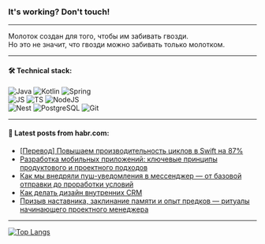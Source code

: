 ### It's working? Don't touch!

---
Молоток создан для того, чтобы им забивать гвозди. <br>
Но это не значит, что гвозди можно забивать только молотком.

---

#### 🛠️ Technical stack:

![Java](https://img.shields.io/badge/Java-informational?logo=Oracle&style=flat&logoColor=white&color=FF4500)
![Kotlin](https://img.shields.io/badge/Kotlin-informational?logo=Kotlin&style=flat&logoColor=white&color=774D97)
![Spring](https://img.shields.io/badge/SpringBoot-informational?logo=SpringBoot&style=flat&logoColor=white&color=6DB33F) <br>
![JS](https://img.shields.io/badge/JS-informational?logo=javaScript&style=flat&logoColor=black&color=F7Df1E)
![TS](https://img.shields.io/badge/TypeScript-informational?logo=typeScript&style=flat&logoColor=black&color=0667A8)
![NodeJS](https://img.shields.io/badge/NodeJS-informational?logo=node.js&style=flat&logoColor=white&color=70A760) <br>
![Nest](https://img.shields.io/badge/NestJS-informational?logo=NestJS&style=flat&logoColor=white&color=E0234E)
![PostgreSQL](https://img.shields.io/badge/PostgreSQL-informational?logo=PostgreSQL&style=flat&logoColor=white&color=DAA520)
![Git](https://img.shields.io/badge/Git-informational?logo=git&style=flat&logoColor=white&color=778899)

___

#### 💬 Latest posts from habr.com:

<!-- BLOG-POST-LIST:START -->
- [[Перевод] Повышаем производительность циклов в Swift на 87%](https://habr.com/ru/companies/otus/articles/752222/?utm_source=habrahabr&utm_medium=rss&utm_campaign=752222)
- [Разработка мобильных приложений: ключевые принципы продуктового и проектного подходов](https://habr.com/ru/companies/cleverpumpkin/articles/752208/?utm_source=habrahabr&utm_medium=rss&utm_campaign=752208)
- [Как мы внедряли пуш-уведомления в мессенджер — от базовой отправки до проработки условий](https://habr.com/ru/companies/webinargroup/articles/752198/?utm_source=habrahabr&utm_medium=rss&utm_campaign=752198)
- [Как делать дизайн внутренних CRM](https://habr.com/ru/companies/domclick/articles/751782/?utm_source=habrahabr&utm_medium=rss&utm_campaign=751782)
- [Призыв наставника, заклинание памяти и опыт предков — ритуалы начинающего проектного менеджера](https://habr.com/ru/articles/748954/?utm_source=habrahabr&utm_medium=rss&utm_campaign=748954)
<!-- BLOG-POST-LIST:END -->

---
[![Top Langs](https://github-readme-stats-git-master-advtsetting-gmailcom.vercel.app/api/top-langs/?username=zloylis&langs_count=10&hide_title=false&title_color=e6edf3&size_weight=0.5&count_weight=0.5&layout=compact&hide_border=true&theme=dracula)](https://github.com/zloylis)

<!-- ![GitHub stats](https://github-readme-stats-git-master-advtsetting-gmailcom.vercel.app/api?username=zloylis&show_icons=true&hide_border=true&theme=dracula&hide_title=true&include_all_commits=true&count_private=true&hide=contribs&hide_rank=true) -->
